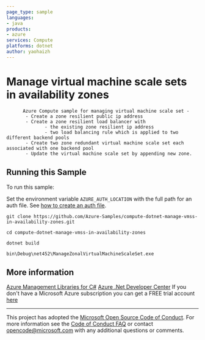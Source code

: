 ```yaml
---
page_type: sample
languages:
- java
products:
- azure
services: Compute
platforms: dotnet
author: yaohaizh
---
```


# Manage virtual machine scale sets in availability zones #

          Azure Compute sample for managing virtual machine scale set -
           - Create a zone resilient public ip address
           - Create a zone resilient load balancer with
                  - the existing zone resilient ip address
                  - two load balancing rule which is applied to two different backend pools
           - Create two zone redundant virtual machine scale set each associated with one backend pool
           - Update the virtual machine scale set by appending new zone.


## Running this Sample ##

To run this sample:

Set the environment variable `AZURE_AUTH_LOCATION` with the full path for an auth file. See [how to create an auth file](https://github.com/Azure/azure-libraries-for-net/blob/master/AUTH.md).

    git clone https://github.com/Azure-Samples/compute-dotnet-manage-vmss-in-availability-zones.git

    cd compute-dotnet-manage-vmss-in-availability-zones

    dotnet build

    bin\Debug\net452\ManageZonalVirtualMachineScaleSet.exe

## More information ##

[Azure Management Libraries for C#](https://github.com/Azure/azure-sdk-for-net/tree/Fluent)
[Azure .Net Developer Center](https://azure.microsoft.com/en-us/develop/net/)
If you don't have a Microsoft Azure subscription you can get a FREE trial account [here](http://go.microsoft.com/fwlink/?LinkId=330212)

---

This project has adopted the [Microsoft Open Source Code of Conduct](https://opensource.microsoft.com/codeofconduct/). For more information see the [Code of Conduct FAQ](https://opensource.microsoft.com/codeofconduct/faq/) or contact [opencode@microsoft.com](mailto:opencode@microsoft.com) with any additional questions or comments.